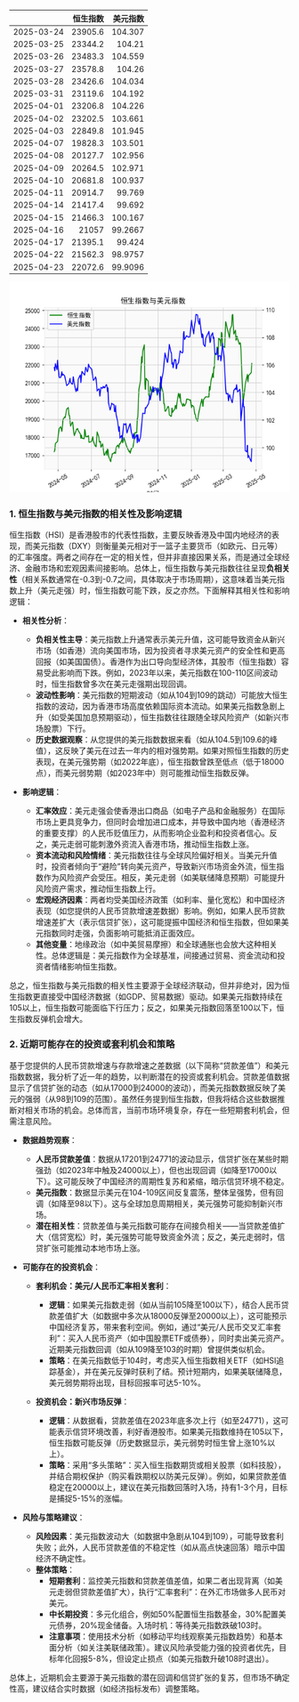 |            |   恒生指数 |   美元指数 |
|:-----------|-----------:|-----------:|
| 2025-03-24 |    23905.6 |   104.307  |
| 2025-03-25 |    23344.2 |   104.21   |
| 2025-03-26 |    23483.3 |   104.559  |
| 2025-03-27 |    23578.8 |   104.26   |
| 2025-03-28 |    23426.6 |   104.034  |
| 2025-03-31 |    23119.6 |   104.192  |
| 2025-04-01 |    23206.8 |   104.226  |
| 2025-04-02 |    23202.5 |   103.661  |
| 2025-04-03 |    22849.8 |   101.945  |
| 2025-04-07 |    19828.3 |   103.501  |
| 2025-04-08 |    20127.7 |   102.956  |
| 2025-04-09 |    20264.5 |   102.971  |
| 2025-04-10 |    20681.8 |   100.937  |
| 2025-04-11 |    20914.7 |    99.769  |
| 2025-04-14 |    21417.4 |    99.692  |
| 2025-04-15 |    21466.3 |   100.167  |
| 2025-04-16 |    21057   |    99.2667 |
| 2025-04-17 |    21395.1 |    99.424  |
| 2025-04-22 |    21562.3 |    98.9757 |
| 2025-04-23 |    22072.6 |    99.9096 |

![图](RSI_USDX.png)

### 1. 恒生指数与美元指数的相关性及影响逻辑

恒生指数（HSI）是香港股市的代表性指数，主要反映香港及中国内地经济的表现，而美元指数（DXY）则衡量美元相对于一篮子主要货币（如欧元、日元等）的汇率强度。两者之间存在一定的相关性，但并非直接因果关系，而是通过全球经济、金融市场和宏观因素间接影响。总体上，恒生指数与美元指数往往呈现**负相关性**（相关系数通常在-0.3到-0.7之间，具体取决于市场周期），这意味着当美元指数上升（美元走强）时，恒生指数可能下跌，反之亦然。下面解释其相关性和影响逻辑：

- **相关性分析**：
  - **负相关性主导**：美元指数上升通常表示美元升值，这可能导致资金从新兴市场（如香港）流向美国市场，因为投资者寻求美元资产的安全性和更高回报（如美国国债）。香港作为出口导向型经济体，其股市（恒生指数）容易受此影响而下跌。例如，2023年以来，美元指数在100-110区间波动时，恒生指数曾多次在美元走强期出现回调。
  - **波动性影响**：美元指数的短期波动（如从104到109的跳动）可能放大恒生指数的波动，因为香港市场高度依赖国际资本流动。如果美元指数急剧上升（如受美国加息预期驱动），恒生指数往往跟随全球风险资产（如新兴市场股票）下行。
  - **历史数据观察**：从您提供的美元指数数据来看（如从104.5到109.6的峰值），这反映了美元在过去一年内的相对强势期。如果对照恒生指数的历史表现，在美元强势期（如2022年底），恒生指数曾跌至低点（低于18000点），而美元弱势期（如2023年中）则可能推动恒生指数反弹。

- **影响逻辑**：
  - **汇率效应**：美元走强会使香港出口商品（如电子产品和金融服务）在国际市场上更具竞争力，但同时会增加进口成本，并导致中国内地（香港经济的重要支撑）的人民币贬值压力，从而影响企业盈利和投资者信心。反之，美元走弱可能刺激外资流入香港市场，推动恒生指数上涨。
  - **资本流动和风险情绪**：美元指数往往与全球风险偏好相关。当美元升值时，投资者倾向于“避险”转向美元资产，导致新兴市场资金外流，恒生指数作为风险资产会受压。相反，美元走弱（如美联储降息预期）可能提升风险资产需求，推动恒生指数上行。
  - **宏观经济因素**：两者均受美国经济政策（如利率、量化宽松）和中国经济表现（如您提供的人民币贷款增速差数据）影响。例如，如果人民币贷款增速差扩大（表示信贷扩张），这可能提振中国经济和恒生指数，但如果美元指数同时走强，负面影响可能抵消正面效应。
  - **其他变量**：地缘政治（如中美贸易摩擦）和全球通胀也会放大这种相关性。总体逻辑是：美元指数作为全球基准，间接通过贸易、资金流动和投资者情绪影响恒生指数。

总之，恒生指数与美元指数的相关性主要源于全球经济联动，但并非绝对，因为恒生指数更直接受中国经济数据（如GDP、贸易数据）驱动。如果美元指数持续在105以上，恒生指数可能面临下行压力；反之，如果美元指数回落至100以下，恒生指数反弹机会增大。

### 2. 近期可能存在的投资或套利机会和策略

基于您提供的人民币贷款增速与存款增速之差数据（以下简称“贷款差值”）和美元指数数据，我分析了近一年的趋势，以判断潜在的投资或套利机会。贷款差值数据显示了信贷扩张的动态（如从17000到24000的波动），而美元指数数据反映了美元的强弱（从98到109的范围）。虽然任务提到恒生指数，但我将结合这些数据推断对相关市场的机会。总体而言，当前市场环境复杂，存在一些短期套利机会，但需注意风险。

- **数据趋势观察**：
  - **人民币贷款差值**：数据从17201到24771的波动显示，信贷扩张在某些时期强劲（如2023年中触及24000以上），但也出现回调（如降至17000以下）。这可能反映了中国经济的周期性复苏和紧缩，暗示信贷环境不稳定。
  - **美元指数**：数据显示美元在104-109区间反复震荡，整体呈强势，但有回调（如降至98以下）。这与全球加息周期相关，美元强势可能抑制新兴市场。
  - **潜在相关性**：贷款差值与美元指数可能存在间接负相关——当贷款差值扩大（信贷宽松）时，美元强势可能导致资金外流；反之，美元走弱时，信贷扩张可能推动本地市场上涨。

- **可能存在的投资机会**：
  - **套利机会：美元/人民币汇率相关套利**：
    - **逻辑**：如果美元指数走弱（如从当前105降至100以下），结合人民币贷款差值扩大（如数据中多次从18000反弹至20000以上），这可能预示中国经济复苏，带来套利空间。例如，通过“美元/人民币交叉汇率套利”：买入人民币资产（如中国股票ETF或债券），同时卖出美元资产。近期美元指数回调（如从109降至103的时期）曾提供类似机会。
    - **策略**：在美元指数低于104时，考虑买入恒生指数相关ETF（如HSI追踪基金），并在美元反弹时获利了结。预计短期内，如果美联储降息，美元弱势期将出现，目标回报率可达5-10%。
    
  - **投资机会：新兴市场反弹**：
    - **逻辑**：从数据看，贷款差值在2023年底多次上行（如至24771），这可能表示信贷环境改善，利好香港股市。如果美元指数维持在105以下，恒生指数可能反弹（历史数据显示，美元弱势时恒生曾上涨10%以上）。
    - **策略**：采用“多头策略”：买入恒生指数期货或相关股票（如科技股），并结合期权保护（购买看跌期权以防美元反弹）。例如，如果贷款差值稳定在20000以上，建议在美元指数回落时入场，持有1-3个月，目标是捕捉5-15%的涨幅。

- **风险与策略建议**：
  - **风险因素**：美元指数波动大（如数据中急剧从104到109），可能导致套利失败；此外，人民币贷款差值的不稳定性（如从高点快速回落）暗示中国经济不确定性。
  - **整体策略**：
    - **短期套利**：监控美元指数和贷款差值差值，如果二者出现背离（如美元走弱但贷款差值扩大），执行“汇率套利”：在外汇市场做多人民币对美元。
    - **中长期投资**：多元化组合，例如50%配置恒生指数基金，30%配置美元债券，20%现金储备。入场时机：等待美元指数跌破103时。
    - **注意事项**：使用技术分析（如移动平均线观察美元指数趋势）和基本面分析（如关注美联储政策）。建议风险承受能力强的投资者优先，目标年化回报5-8%，但设定止损点（如美元指数升破108时退出）。

总体上，近期机会主要源于美元指数的潜在回调和信贷扩张的复苏，但市场不确定性高，建议结合实时数据（如经济指标发布）调整策略。